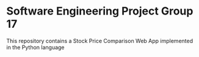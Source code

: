 # Software Engineering Project Group 17
This repository contains a Stock Price Comparison Web App implemented in the Python language
